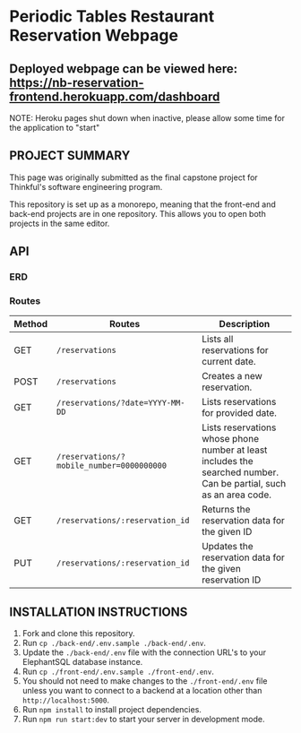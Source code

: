 # Periodic Tables Restaurant Reservation Webpage
## Deployed webpage can be viewed here: https://nb-reservation-frontend.herokuapp.com/dashboard
NOTE: Heroku pages shut down when inactive, please allow some time for the application to "start"

## PROJECT SUMMARY
This page was originally submitted as the final capstone project for Thinkful's software engineering program.

This repository is set up as a monorepo, meaning that the front-end and back-end projects are in one repository. This allows you to open both projects in the same editor.



## API

### ERD

### Routes
 Method | Routes | Description                                                                                            |
-|-|-
| GET | `/reservations` | Lists all reservations for current date.   
| POST | `/reservations` | Creates a new reservation.
| GET | `/reservations/?date=YYYY-MM-DD` | Lists reservations for provided date.
| GET | `/reservations/?mobile_number=0000000000` | Lists reservations whose phone number at least includes the searched number. Can be partial, such as an area code.
| GET | `/reservations/:reservation_id` | Returns the reservation data for the given ID
| PUT | `/reservations/:reservation_id` | Updates the reservation data for the given reservation ID

## INSTALLATION INSTRUCTIONS
1. Fork and clone this repository.
2. Run `cp ./back-end/.env.sample ./back-end/.env`.
3. Update the `./back-end/.env` file with the connection URL's to your ElephantSQL database instance.
4. Run `cp ./front-end/.env.sample ./front-end/.env`.
5. You should not need to make changes to the `./front-end/.env` file unless you want to connect to a backend at a location other than `http://localhost:5000`.
6. Run `npm install` to install project dependencies.
7. Run `npm run start:dev` to start your server in development mode.